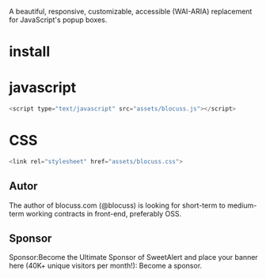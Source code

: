 
A beautiful, responsive, customizable, accessible (WAI-ARIA) replacement for JavaScript's popup boxes.

# install
# javascript
```javascript
<script type="text/javascript" src="assets/blocuss.js"></script>
```
# CSS
```javascript
<link rel="stylesheet" href="assets/blocuss.css">
```
## Autor  

The author of blocuss.com (@blocuss) is looking for short-term to medium-term working contracts in front-end, preferably OSS.

## Sponsor  
Sponsor:Become the Ultimate Sponsor of SweetAlert and place your banner here (40K+ unique visitors per month!): Become a sponsor.
